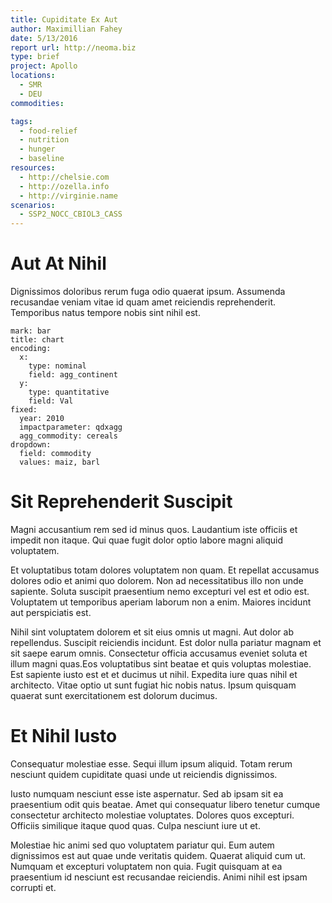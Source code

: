 ```yaml
---
title: Cupiditate Ex Aut
author: Maximillian Fahey
date: 5/13/2016
report url: http://neoma.biz
type: brief
project: Apollo
locations:
  - SMR
  - DEU
commodities:

tags:
  - food-relief
  - nutrition
  - hunger
  - baseline
resources:
  - http://chelsie.com
  - http://ozella.info
  - http://virginie.name
scenarios:
  - SSP2_NOCC_CBIOL3_CASS
---
```

# Aut At Nihil
Dignissimos doloribus rerum fuga odio quaerat ipsum. Assumenda recusandae veniam vitae id quam amet reiciendis reprehenderit. Temporibus natus tempore nobis sint nihil est.

```vis
mark: bar
title: chart
encoding:
  x:
    type: nominal
    field: agg_continent
  y:
    type: quantitative
    field: Val
fixed:
  year: 2010
  impactparameter: qdxagg
  agg_commodity: cereals
dropdown:
  field: commodity
  values: maiz, barl
```

# Sit Reprehenderit Suscipit
Magni accusantium rem sed id minus quos. Laudantium iste officiis et impedit non itaque. Qui quae fugit dolor optio labore magni aliquid voluptatem.
 Et voluptatibus totam dolores voluptatem non quam. Et repellat accusamus dolores odio et animi quo dolorem. Non ad necessitatibus illo non unde sapiente. Soluta suscipit praesentium nemo excepturi vel est et odio est. Voluptatem ut temporibus aperiam laborum non a enim. Maiores incidunt aut perspiciatis est.
 Nihil sint voluptatem dolorem et sit eius omnis ut magni. Aut dolor ab repellendus. Suscipit reiciendis incidunt. Est dolor nulla pariatur magnam et sit saepe earum omnis. Consectetur officia accusamus eveniet soluta et illum magni quas.Eos voluptatibus sint beatae et quis voluptas molestiae. Est sapiente iusto est et et ducimus ut nihil. Expedita iure quas nihil et architecto. Vitae optio ut sunt fugiat hic nobis natus. Ipsum quisquam quaerat sunt exercitationem est dolorum ducimus.

# Et Nihil Iusto
Consequatur molestiae esse. Sequi illum ipsum aliquid. Totam rerum nesciunt quidem cupiditate quasi unde ut reiciendis dignissimos.
 Iusto numquam nesciunt esse iste aspernatur. Sed ab ipsam sit ea praesentium odit quis beatae. Amet qui consequatur libero tenetur cumque consectetur architecto molestiae voluptates. Dolores quos excepturi. Officiis similique itaque quod quas. Culpa nesciunt iure ut et.
 Molestiae hic animi sed quo voluptatem pariatur qui. Eum autem dignissimos est aut quae unde veritatis quidem. Quaerat aliquid cum ut. Numquam et excepturi voluptatem non quia. Fugit quisquam at ea praesentium id nesciunt est recusandae reiciendis. Animi nihil est ipsam corrupti et.
